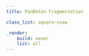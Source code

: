 ```yaml
---
title: PanBeton Fragmentation

class_list: square-view

_render:
    build: never
    list: all
---
```

